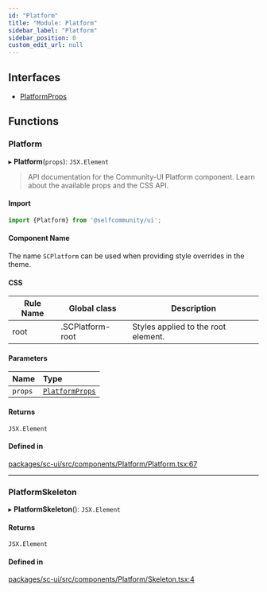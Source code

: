 ```yaml
---
id: "Platform"
title: "Module: Platform"
sidebar_label: "Platform"
sidebar_position: 0
custom_edit_url: null
---
```


## Interfaces

- [PlatformProps](../interfaces/Platform.PlatformProps)

## Functions

### Platform

▸ **Platform**(`props`): `JSX.Element`

> API documentation for the Community-UI Platform component. Learn about the available props and the CSS API.

#### Import

```jsx
import {Platform} from '@selfcommunity/ui';
```

#### Component Name

The name `SCPlatform` can be used when providing style overrides in the theme.

#### CSS

|Rule Name|Global class|Description|
|---|---|---|
|root|.SCPlatform-root|Styles applied to the root element.|

#### Parameters

| Name | Type |
| :------ | :------ |
| `props` | [`PlatformProps`](../interfaces/Platform.PlatformProps) |

#### Returns

`JSX.Element`

#### Defined in

[packages/sc-ui/src/components/Platform/Platform.tsx:67](https://github.com/selfcommunity/community-ui/blob/3d68cce/packages/sc-ui/src/components/Platform/Platform.tsx#L67)

___

### PlatformSkeleton

▸ **PlatformSkeleton**(): `JSX.Element`

#### Returns

`JSX.Element`

#### Defined in

[packages/sc-ui/src/components/Platform/Skeleton.tsx:4](https://github.com/selfcommunity/community-ui/blob/3d68cce/packages/sc-ui/src/components/Platform/Skeleton.tsx#L4)
